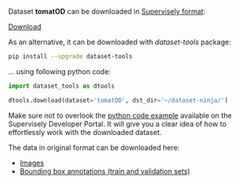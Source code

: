 Dataset **tomatOD** can be downloaded in [Supervisely format](https://developer.supervisely.com/api-references/supervisely-annotation-json-format):

 [Download](https://assets.supervisely.com/supervisely-supervisely-assets-public/teams_storage/l/f/Dm/01zx13Xqq1caLtbkPjdk2RSbgsUbYhoGnj57h0ziZUmLIFnIUB0pAA3GhCDBo0CmP60awZNZ2hKnl1iveoUqxtkTinlbxjuBMA1MTC0HkQpJJ2Vd9NS1bnFrXXJe.tar)

As an alternative, it can be downloaded with *dataset-tools* package:
``` bash
pip install --upgrade dataset-tools
```

... using following python code:
``` python
import dataset_tools as dtools

dtools.download(dataset='tomatOD', dst_dir='~/dataset-ninja/')
```
Make sure not to overlook the [python code example](https://developer.supervisely.com/getting-started/python-sdk-tutorials/iterate-over-a-local-project) available on the Supervisely Developer Portal. It will give you a clear idea of how to effortlessly work with the downloaded dataset.

The data in original format can be downloaded here:

- [Images](https://datasets-u2m.s3.eu-west-3.amazonaws.com/tomatOD_images.zip)
- [Bounding box annotations (train and validation sets)](https://datasets-u2m.s3.eu-west-3.amazonaws.com/tomatOD_annotations.zip)
